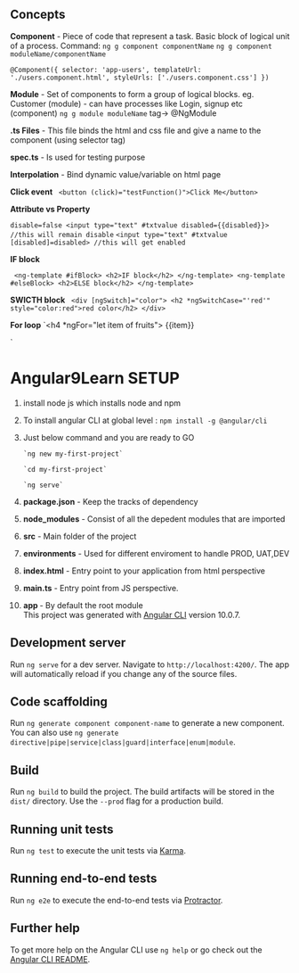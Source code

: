 ## Concepts
<b>Component</b> - Piece of code that represent a task. Basic block of logical unit of a process.
Command:
        `ng g component componentName`
        `ng g component moduleName/componentName`

`@Component({
   selector: 'app-users',
   templateUrl: './users.component.html',
   styleUrls: ['./users.component.css']
 })`

<b>Module</b> - Set of components to form a group of logical blocks. eg. Customer (module) - can have processes like Login, signup etc (component)
`ng g module moduleName`
tag-> @NgModule

<b>.ts Files</b> - This file binds the html and css file and give a name to the component (using selector tag)

<b>spec.ts</b> - Is used for testing purpose

<b>Interpolation</b> - Bind dynamic value/variable on html page

<b>Click event</b>
` <button (click)="testFunction()">Click Me</button>`

<b>Attribute vs Property</b>

`disable=false
<input type="text" #txtvalue disabled={{disabled}}> //this will remain disable`
`<input type="text" #txtvalue [disabled]=disabled> //this will get enabled`

<b>IF block</b>

` <ng-template #ifBlock>
     <h2>IF block</h2>
   </ng-template>
   <ng-template #elseBlock>
     <h2>ELSE block</h2>
   </ng-template>`

<b>SWICTH block</b>
` <div [ngSwitch]="color">
       <h2 *ngSwitchCase="'red'" style="color:red">red color</h2>
    </div>`

<b>For loop</b>
`<h4 *ngFor="let item of fruits">
     {{item}}
   </h4>`

# Angular9Learn SETUP
1. install node js which installs node and npm
2. To install angular CLI at global level : `npm install -g @angular/cli`
3.  Just below command and you are ready to GO
 
        `ng new my-first-project`
   
        `cd my-first-project`
   
        `ng serve`
4.  <b> package.json</b> - Keep the tracks of dependency 
5. <b> node_modules</b> - Consist of all the depedent modules that are imported
6. <b> src</b> - Main folder of the project 
7. <b> environments</b> - Used for different enviroment to handle PROD, UAT,DEV
8. <b> index.html</b> - Entry point to your application from html perspective
9. <b> main.ts</b> - Entry point from JS perspective.
10. <b> app </b> - By default the root module     
This project was generated with [Angular CLI](https://github.com/angular/angular-cli) version 10.0.7.

## Development server

Run `ng serve` for a dev server. Navigate to `http://localhost:4200/`. The app will automatically reload if you change any of the source files.

## Code scaffolding

Run `ng generate component component-name` to generate a new component. You can also use `ng generate directive|pipe|service|class|guard|interface|enum|module`.

## Build

Run `ng build` to build the project. The build artifacts will be stored in the `dist/` directory. Use the `--prod` flag for a production build.

## Running unit tests

Run `ng test` to execute the unit tests via [Karma](https://karma-runner.github.io).

## Running end-to-end tests

Run `ng e2e` to execute the end-to-end tests via [Protractor](http://www.protractortest.org/).

## Further help

To get more help on the Angular CLI use `ng help` or go check out the [Angular CLI README](https://github.com/angular/angular-cli/blob/master/README.md).

